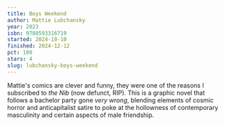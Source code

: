 ```yaml
---
title: Boys Weekend
author: Mattie Lubchansky
year: 2023
isbn: 9780593316719
started: 2024-10-10
finished: 2024-12-12
pct: 100
stars: 4
slug: lubchansky-boys-weekend
---
```


Mattie's comics are clever and funny, they were one of the reasons I subscribed to <em>the Nib</em> (now defunct, RIP). This is a graphic novel that follows a bachelor party gone <em>very wrong</em>, blending elements of cosmic horror and anticapitalist satire to poke at the hollowness of contemporary masculinity and certain aspects of male friendship.
